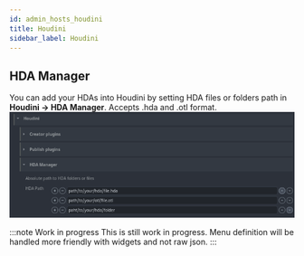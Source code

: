 ```yaml
---
id: admin_hosts_houdini
title: Houdini
sidebar_label: Houdini
---
```


## HDA Manager
You can add your HDAs into Houdini by setting HDA files or folders path in **Houdini -> HDA Manager**. Accepts .hda and .otl format.
![Hda Manager](assets/houdini-admin_hdamanager.png)

:::note Work in progress
This is still work in progress. Menu definition will be handled more friendly with widgets and not
raw json.
:::
